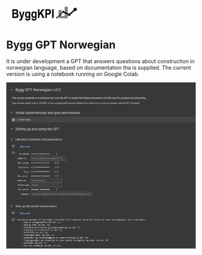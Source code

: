 <img src="Documents/Logo Black.png" alt="ByggKPI Logo" style="width: 200px" />  

# Bygg GPT Norwegian

It is under development a GPT that answers questions about construction in norwegian language, based on documentation tha is supplied. The current version is using a notebook running on Google Colab.

<img src="Documents/Bygg GPT Norwegian.png" alt="Bygg GPT" style="width: 1000px" /> 
